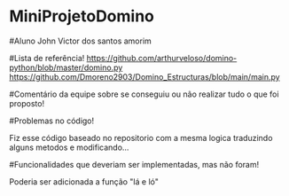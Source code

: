 # MiniProjetoDomino

#Aluno
John Victor dos santos amorim

#Lista de referência!
https://github.com/arthurveloso/domino-python/blob/master/domino.py
https://github.com/Dmoreno2903/Domino_Estructuras/blob/main/main.py

#Comentário da equipe sobre se conseguiu ou não realizar tudo o que foi proposto!

#Problemas no código!

Fiz esse código baseado no repositorio com a mesma logica traduzindo alguns metodos e modificando...

#Funcionalidades que deveriam ser implementadas, mas não foram!

Poderia ser adicionada a função "lá e ló"